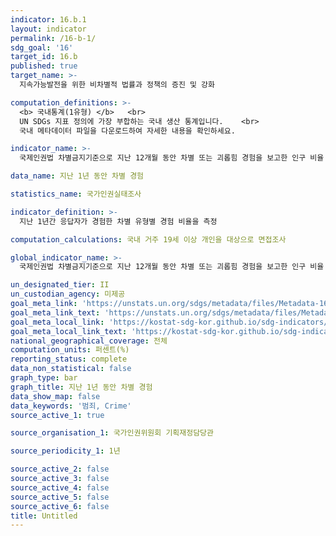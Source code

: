 ```yaml
---
indicator: 16.b.1
layout: indicator
permalink: /16-b-1/
sdg_goal: '16'
target_id: 16.b
published: true
target_name: >-
  지속가능발전을 위한 비차별적 법률과 정책의 증진 및 강화

computation_definitions: >-
  <b> 국내통계(1유형) </b>   <br>
  UN SDGs 지표 정의에 가장 부합하는 국내 생산 통계입니다.    <br>
  국내 메타데이터 파일을 다운로드하여 자세한 내용을 확인하세요.

indicator_name: >-
  국제인권법 차별금지기준으로 지난 12개월 동안 차별 또는 괴롭힘 경험을 보고한 인구 비율

data_name: 지난 1년 동안 차별 경험

statistics_name: 국가인권실태조사

indicator_definition: >-
  지난 1년간 응답자가 경험한 차별 유형별 경험 비율을 측정

computation_calculations: 국내 거주 19세 이상 개인을 대상으로 면접조사

global_indicator_name: >-
  국제인권법 차별금지기준으로 지난 12개월 동안 차별 또는 괴롭힘 경험을 보고한 인구 비율

un_designated_tier: II
un_custodian_agency: 미제공
goal_meta_link: 'https://unstats.un.org/sdgs/metadata/files/Metadata-16-0b-01.pdf'
goal_meta_link_text: 'https://unstats.un.org/sdgs/metadata/files/Metadata-16-0b-01.pdf'
goal_meta_local_link: 'https://kostat-sdg-kor.github.io/sdg-indicators/public/data/Metadata-16-0b-01_KOR.pdf'
goal_meta_local_link_text: 'https://kostat-sdg-kor.github.io/sdg-indicators/public/data/Metadata-16-0b-01_KOR.pdf'
national_geographical_coverage: 전체
computation_units: 퍼센트(%)
reporting_status: complete
data_non_statistical: false
graph_type: bar
graph_title: 지난 1년 동안 차별 경험
data_show_map: false
data_keywords: '범죄, Crime'
source_active_1: true

source_organisation_1: 국가인권위원회 기획재정담당관

source_periodicity_1: 1년

source_active_2: false
source_active_3: false
source_active_4: false
source_active_5: false
source_active_6: false
title: Untitled
---
```



